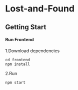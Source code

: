 # Lost-and-Found

## Getting Start
#### Run Frontend
1.Download dependencies
```
cd frontend
npm install
```
2.Run
```
npm start
```
